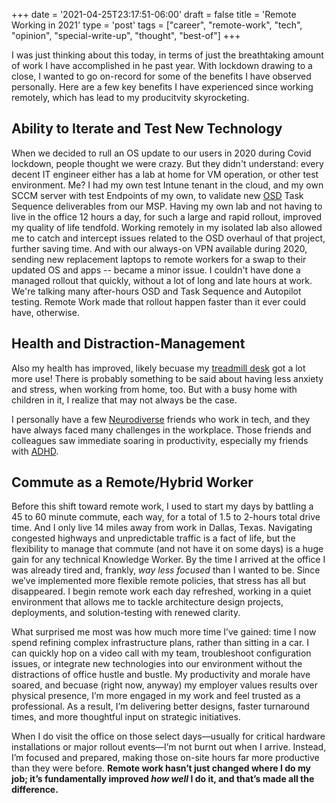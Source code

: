 +++
date = '2021-04-25T23:17:51-06:00'
draft = false
title = 'Remote Working in 2021'
type = 'post'
tags = ["career", "remote-work", "tech", "opinion", "special-write-up", "thought", "best-of"]
+++

I was just thinking about this today, in terms of just the breathtaking amount of work I have accomplished in he past year.  With lockdown drawing to a close, I wanted to go on-record for some of the benefits I have observed personally.  Here are a few key benefits I have experienced since working remotely, which has lead to my producitvity skyrocketing.

## Ability to Iterate and Test New Technology

When we decided to rull an OS update to our users in 2020 during Covid lockdown, people thought we were crazy.  But they didn't understand: every decent IT engineer either has a lab at home for VM operation, or other test environment.  Me?  I had my own test Intune tenant in the cloud, and my own SCCM server with test Endpoints of my own, to validate new <a href="https://en.wikipedia.org/wiki/OSD">OSD</a> Task Sequence deliverables from our MSP.  Having my own lab and not having to live in the office 12 hours a day, for such a large and rapid rollout, improved my quality of life tendfold. Working remotely in my isolated lab also allowed me to catch and intercept issues related to the OSD overhaul of that project, further saving time.  And with our always-on VPN available during 2020, sending new replacement laptops to remote workers for a swap to their updated OS and apps -- became a minor issue.  I couldn't have done a managed rollout that quickly, without a lot of long and late hours at work.  We're talking many after-hours OSD and Task Sequence and Autopilot testing.  Remote Work made that rollout happen faster than it ever could have, otherwise.

## Health and Distraction-Management

Also my health has improved, likely becuase my <a href="http://julianwest.me/Blog/treadmill-desk/">treadmill desk</a> got a lot more use!  There is probably something to be said about having less anxiety and stress, when working from home, too.  But with a busy home with children in it, I realize that may not always be the case. <br />

I personally have a few <a href="https://www.neurodiversityhub.org">Neurodiverse</a> friends who work in tech, and they have always faced many challenges in the workplace.  Those friends and colleagues saw immediate soaring in productivity, especially my friends with <a href="https://www.linkedin.com/pulse/why-virtual-coworking-works-so-well-high-achievers-adhd-casey-dixon/">ADHD</a>. 

## Commute as a Remote/Hybrid Worker

Before this shift toward remote work, I used to start my days by battling a 45 to 60 minute commute, each way, for a total of 1.5 to 2-hours total drive time.  And I only live 14 miles away from work in Dallas, Texas.  Navigating congested highways and unpredictable traffic is a fact of life, but the flexibility to manage that commute (and not have it on some days) is a huge gain for any technical Knowledge Worker.  By the time I arrived at the office I was already tired and, frankly, <i>way less focused</i> than I wanted to be. Since we’ve implemented more flexible remote policies, that stress has all but disappeared. I begin remote work each day refreshed, working in a quiet environment that allows me to tackle architecture design projects, deployments, and solution-testing with renewed clarity. <br />

What surprised me most was how much more time I’ve gained: time I now spend refining complex infrastructure plans, rather than sitting in a car. I can quickly hop on a video call with my team, troubleshoot configuration issues, or integrate new technologies into our environment without the distractions of office hustle and bustle. My productivity and morale have soared, and becuase (right now, anyway) my employer values results over physical presence, I’m more engaged in my work and feel trusted as a professional. As a result, I’m delivering better designs, faster turnaround times, and more thoughtful input on strategic initiatives.<br />

When I do visit the office on those select days—usually for critical hardware installations or major rollout events—I’m not burnt out when I arrive. Instead, I’m focused and prepared, making those on-site hours far more productive than they were before. <b>Remote work hasn’t just changed where I do my job; it’s fundamentally improved <i>how well</i> I do it, and that’s made all the difference.</b><br />